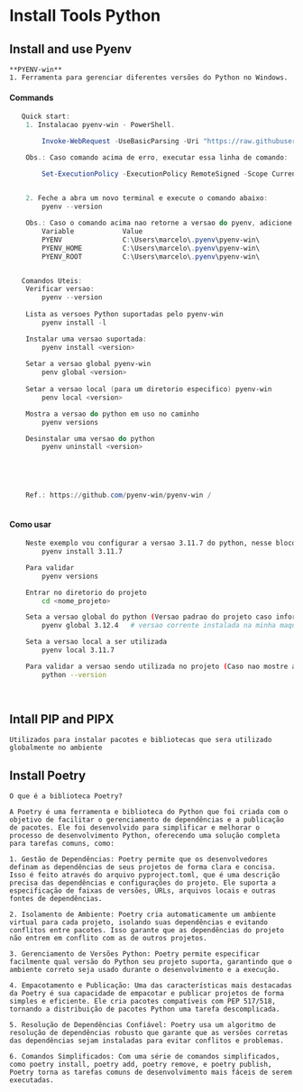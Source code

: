 # Install Tools Python

## Install and use Pyenv

    **PYENV-win** 
    1. Ferramenta para gerenciar diferentes versões do Python no Windows.

    
#### Commands
```powershell
   Quick start:
    1. Instalacao pyenv-win - PowerShell.

        Invoke-WebRequest -UseBasicParsing -Uri "https://raw.githubusercontent.com/pyenv-win/pyenv-win/master/pyenv-win/install-pyenv-win.ps1" -OutFile "./install-pyenv-win.ps1"; &"./install-pyenv-win.ps1"

    Obs.: Caso comando acima de erro, executar essa linha de comando:

        Set-ExecutionPolicy -ExecutionPolicy RemoteSigned -Scope CurrentUser
    

    2. Feche a abra um novo terminal e execute o comando abaixo:
        pyenv --version

    Obs.: Caso o comando acima nao retorne a versao do pyenv, adicione as seguintes variables de ambinte no windows:
        Variable            Value
        PYENV               C:\Users\marcelo\.pyenv\pyenv-win\
        PYENV_HOME          C:\Users\marcelo\.pyenv\pyenv-win\
        PYENV_ROOT          C:\Users\marcelo\.pyenv\pyenv-win\


   Comandos Uteis:
    Verificar versao:
        pyenv --version
    
    Lista as versoes Python suportadas pelo pyenv-win
        pyenv install -l

    Instalar uma versao suportada:
        pyenv install <version>
    
    Setar a versao global pyenv-win
        penv global <version>
    
    Setar a versao local (para um diretorio especifico) pyenv-win
        penv local <version>

    Mostra a versao do python em uso no caminho
        pyenv versions

    Desinstalar uma versao do python
        pyenv uninstall <version>
    




    Ref.: https://github.com/pyenv-win/pyenv-win / 
        
```

#### Como usar
```bash
    Neste exemplo vou configurar a versao 3.11.7 do python, nesse bloco vou instalar a versao 3.11.7 caso ela nao esteja instalada ainda
        pyenv install 3.11.7 

    Para validar 
        pyenv versions

    Entrar no diretorio do projeto
        cd <nome_projeto>

    Seta a versao global do python (Versao padrao do projeto caso informe a versao local)
        pyenv global 3.12.4   # versao corrente instalada na minha maquina

    Seta a versao local a ser utilizada
        pyenv local 3.11.7

    Para validar a versao sendo utilizada no projeto (Caso nao mostre a versao 3.7.11, feche e abrar o novo terminal)
        python --version

    

```

    

## Intall PIP and PIPX

    Utilizados para instalar pacotes e bibliotecas que sera utilizado globalmente no ambiente

## Install Poetry

    O que é a biblioteca Poetry?

    A Poetry é uma ferramenta e biblioteca do Python que foi criada com o objetivo de facilitar o gerenciamento de dependências e a publicação de pacotes. Ele foi desenvolvido para simplificar e melhorar o processo de desenvolvimento Python, oferecendo uma solução completa para tarefas comuns, como:

    1. Gestão de Dependências: Poetry permite que os desenvolvedores definam as dependências de seus projetos de forma clara e concisa. Isso é feito através do arquivo pyproject.toml, que é uma descrição precisa das dependências e configurações do projeto. Ele suporta a especificação de faixas de versões, URLs, arquivos locais e outras fontes de dependências.
    
    2. Isolamento de Ambiente: Poetry cria automaticamente um ambiente virtual para cada projeto, isolando suas dependências e evitando conflitos entre pacotes. Isso garante que as dependências do projeto não entrem em conflito com as de outros projetos.

    3. Gerenciamento de Versões Python: Poetry permite especificar facilmente qual versão do Python seu projeto suporta, garantindo que o ambiente correto seja usado durante o desenvolvimento e a execução.

    4. Empacotamento e Publicação: Uma das características mais destacadas da Poetry é sua capacidade de empacotar e publicar projetos de forma simples e eficiente. Ele cria pacotes compatíveis com PEP 517/518, tornando a distribuição de pacotes Python uma tarefa descomplicada.

    5. Resolução de Dependências Confiável: Poetry usa um algoritmo de resolução de dependências robusto que garante que as versões corretas das dependências sejam instaladas para evitar conflitos e problemas.

    6. Comandos Simplificados: Com uma série de comandos simplificados, como poetry install, poetry add, poetry remove, e poetry publish, Poetry torna as tarefas comuns de desenvolvimento mais fáceis de serem executadas.